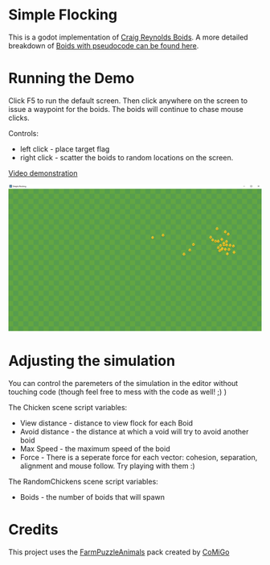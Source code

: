 # Simple Flocking

This is a godot implementation of [Craig Reynolds Boids](https://en.wikipedia.org/wiki/Boids). A more detailed breakdown of [Boids with pseudocode can be found here](http://www.kfish.org/boids/pseudocode.html).

# Running the Demo

Click F5 to run the default screen. Then click anywhere on the screen to issue a waypoint for the boids. The boids will continue to chase mouse clicks.

Controls: 
* left click - place target flag
* right click - scatter the boids to random locations on the screen.

[Video demonstration](https://www.youtube.com/watch?v=aCfoX45yF0w)

![Flocking](Flocking.png)

# Adjusting the simulation

You can control the paremeters of the simulation in the editor without touching code (though feel free to mess with the code as well! ;) )

The Chicken scene script variables:
* View distance - distance to view flock for each Boid
* Avoid distance - the distance at which a void will try to avoid another boid
* Max Speed - the maximum speed of the boid
* Force - There is a seperate force for each vector: cohesion, separation, alignment and mouse follow. Try playing with them :) 

The RandomChickens scene script variables:
* Boids - the number of boids that will spawn

# Credits

This project uses the [FarmPuzzleAnimals](https://comigo.itch.io/farm-puzzle-animals) pack created by [CoMiGo](https://comigo.itch.io/)  